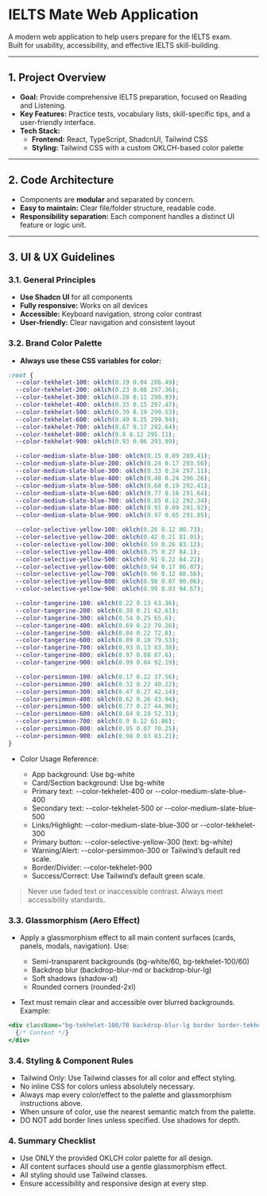 # IELTS Mate Web Application

A modern web application to help users prepare for the IELTS exam.  
Built for usability, accessibility, and effective IELTS skill-building.

---

## 1. Project Overview

- **Goal:** Provide comprehensive IELTS preparation, focused on Reading and Listening.
- **Key Features:** Practice tests, vocabulary lists, skill-specific tips, and a user-friendly interface.
- **Tech Stack:**
  - **Frontend:** React, TypeScript, ShadcnUI, Tailwind CSS
  - **Styling:** Tailwind CSS with a custom OKLCH-based color palette

---

## 2. Code Architecture

- Components are **modular** and separated by concern.
- **Easy to maintain:** Clear file/folder structure, readable code.
- **Responsibility separation:** Each component handles a distinct UI feature or logic unit.

---

## 3. UI & UX Guidelines

### 3.1. General Principles

- **Use Shadcn UI** for all components
- **Fully responsive:** Works on all devices
- **Accessible:** Keyboard navigation, strong color contrast
- **User-friendly:** Clear navigation and consistent layout

### 3.2. Brand Color Palette

- **Always use these CSS variables for color:**

```css
:root {
  --color-tekhelet-100: oklch(0.19 0.04 286.49);
  --color-tekhelet-200: oklch(0.23 0.08 297.36);
  --color-tekhelet-300: oklch(0.28 0.11 298.93);
  --color-tekhelet-400: oklch(0.33 0.15 297.47);
  --color-tekhelet-500: oklch(0.39 0.19 299.53);
  --color-tekhelet-600: oklch(0.49 0.25 299.94);
  --color-tekhelet-700: oklch(0.67 0.17 292.64);
  --color-tekhelet-800: oklch(0.8 0.12 295.11);
  --color-tekhelet-900: oklch(0.93 0.06 293.99);

  --color-medium-slate-blue-100: oklch(0.15 0.09 289.41);
  --color-medium-slate-blue-200: oklch(0.24 0.17 293.56);
  --color-medium-slate-blue-300: oklch(0.33 0.24 297.11);
  --color-medium-slate-blue-400: oklch(0.48 0.24 296.26);
  --color-medium-slate-blue-500: oklch(0.68 0.19 292.41);
  --color-medium-slate-blue-600: oklch(0.77 0.16 291.64);
  --color-medium-slate-blue-700: oklch(0.85 0.12 292.34);
  --color-medium-slate-blue-800: oklch(0.91 0.09 291.92);
  --color-medium-slate-blue-900: oklch(0.97 0.05 291.85);

  --color-selective-yellow-100: oklch(0.26 0.12 80.73);
  --color-selective-yellow-200: oklch(0.42 0.21 81.01);
  --color-selective-yellow-300: oklch(0.59 0.26 83.12);
  --color-selective-yellow-400: oklch(0.75 0.27 84.1);
  --color-selective-yellow-500: oklch(0.91 0.22 84.22);
  --color-selective-yellow-600: oklch(0.94 0.17 86.07);
  --color-selective-yellow-700: oklch(0.96 0.12 88.56);
  --color-selective-yellow-800: oklch(0.98 0.07 90.06);
  --color-selective-yellow-900: oklch(0.99 0.03 94.67);

  --color-tangerine-100: oklch(0.22 0.13 63.36);
  --color-tangerine-200: oklch(0.38 0.21 62.61);
  --color-tangerine-300: oklch(0.54 0.25 65.6);
  --color-tangerine-400: oklch(0.69 0.23 70.26);
  --color-tangerine-500: oklch(0.84 0.22 72.8);
  --color-tangerine-600: oklch(0.89 0.18 79.53);
  --color-tangerine-700: oklch(0.93 0.13 83.38);
  --color-tangerine-800: oklch(0.97 0.08 87.6);
  --color-tangerine-900: oklch(0.99 0.04 92.19);

  --color-persimmon-100: oklch(0.17 0.12 37.56);
  --color-persimmon-200: oklch(0.32 0.22 40.22);
  --color-persimmon-300: oklch(0.47 0.27 42.14);
  --color-persimmon-400: oklch(0.62 0.26 43.94);
  --color-persimmon-500: oklch(0.77 0.27 44.96);
  --color-persimmon-600: oklch(0.84 0.19 52.31);
  --color-persimmon-700: oklch(0.9 0.12 61.86);
  --color-persimmon-800: oklch(0.95 0.07 70.25);
  --color-persimmon-900: oklch(0.98 0.03 83.21);
}
```

- Color Usage Reference:

  - App background: Use bg-white
  - Card/Section background: Use bg-white
  - Primary text: --color-tekhelet-400 or --color-medium-slate-blue-400
  - Secondary text: --color-tekhelet-500 or --color-medium-slate-blue-500
  - Links/Highlight: --color-medium-slate-blue-300 or --color-tekhelet-300
  - Primary button: --color-selective-yellow-300 (text: bg-white)
  - Warning/Alert: --color-persimmon-300 or Tailwind’s default red scale.
  - Border/Divider: --color-tekhelet-900
  - Success/Correct: Use Tailwind’s default green scale.

> Never use faded text or inaccessible contrast. Always meet accessibility standards.

### 3.3. Glassmorphism (Aero Effect)

- Apply a glassmorphism effect to all main content surfaces (cards, panels, modals, navigation). Use:
  - Semi-transparent backgrounds (bg-white/60, bg-tekhelet-100/60)
  - Backdrop blur (backdrop-blur-md or backdrop-blur-lg)
  - Soft shadows (shadow-xl)
  - Rounded corners (rounded-2xl)

- Text must remain clear and accessible over blurred backgrounds.
Example:

```jsx
<div className="bg-tekhelet-100/70 backdrop-blur-lg border border-tekhelet-200 rounded-2xl shadow-xl p-6">
  {/* Content */}
</div>
```

### 3.4. Styling & Component Rules

- Tailwind Only: Use Tailwind classes for all color and effect styling.
- No inline CSS for colors unless absolutely necessary.
- Always map every color/effect to the palette and glassmorphism instructions above.
- When unsure of color, use the nearest semantic match from the palette.
- DO NOT add border lines unless specified. Use shadows for depth.

### 4. Summary Checklist

- Use ONLY the provided OKLCH color palette for all design.
- All content surfaces should use a gentle glassmorphism effect.
- All styling should use Tailwind classes.
- Ensure accessibility and responsive design at every step.
